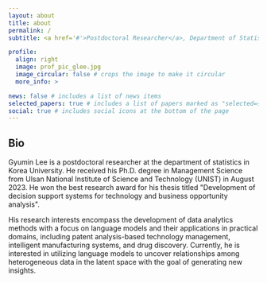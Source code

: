 ```yaml
---
layout: about
title: about
permalink: /
subtitle: <a href='#'>Postdoctoral Researcher</a>, Department of Statistics, Korea University. <br> <a href="mailto:"glee.optimizt@gmail.com">glee.optimizt@gmail.com</a>

profile:
  align: right
  image: prof_pic_glee.jpg
  image_circular: false # crops the image to make it circular
  more_info: >

news: false # includes a list of news items
selected_papers: true # includes a list of papers marked as "selected={true}"
social: true # includes social icons at the bottom of the page
---
```


<h2>Bio</h2>

Gyumin Lee is a postdoctoral researcher at the department of statistics in Korea University. He received his Ph.D. degree in Management Science from Ulsan National Institute of Science and Technology (UNIST) in August 2023. He won the best research award for his thesis titled "Development of decision support systems for technology and business opportunity analysis".

His research interests encompass the development of data analytics methods with a focus on language models and their applications in practical domains, including patent analysis-based technology management, intelligent manufacturing systems, and drug discovery. Currently, he is interested in utilizing language models to uncover relationships among heterogeneous data in the latent space with the goal of generating new insights.
